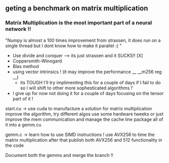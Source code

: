 ## geting a benchmark on matrix multiplication 

### Matrix Multiplication is the most important part of a neural network !!
"Numpy is almost a 100 times improvement from strassen, it does run on a single thread but I dont know how to make it parallel :( "


- Use divide and conquer --> its just strassen and it SUCKS!! [X]
- Coppersmith-Winogard
- Blas method 
- using vector intrinsics ! (it may improve the performance __ __m256 reg __)
  - its TOUGH I'll try implimenting this for a couple of days if I fail to do so I will shift to other 
  more sophesticated algorithms !'
- I give up for now not doing it for a couple of days focusing on the tensor part of it !



start.cu -> use cuda to manufacture a solution for matrix multiplication 
  improve the algorithm, try different algos 
  use some hardware tweeks or just improve the mem communication and manage the cache line 
  package all of it into a gemm.cu 

gemm.c -> learn how to use SIMD instructions !
  use AVX256 to time the matrix multiplication 
  after that publish both AVX256 and 512 functionality in the code 

Document both the gemms and merge the branch  !!
